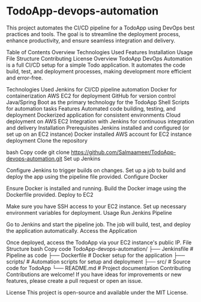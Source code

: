 # TodoApp-devops-automation
This project automates the CI/CD pipeline for a TodoApp using DevOps best practices and tools. The goal is to streamline the deployment process, enhance productivity, and ensure seamless integration and delivery.

Table of Contents
Overview
Technologies Used
Features
Installation
Usage
File Structure
Contributing
License
Overview
TodoApp DevOps Automation is a full CI/CD setup for a simple Todo application. It automates the code build, test, and deployment processes, making development more efficient and error-free.

Technologies Used
Jenkins for CI/CD pipeline automation
Docker for containerization
AWS EC2 for deployment
GitHub for version control
Java/Spring Boot as the primary technology for the TodoApp
Shell Scripts for automation tasks
Features
Automated code building, testing, and deployment
Dockerized application for consistent environments
Cloud deployment on AWS EC2
Integration with Jenkins for continuous integration and delivery
Installation
Prerequisites
Jenkins installed and configured (or set up on an EC2 instance)
Docker installed
AWS account for EC2 instance deployment
Clone the repository

bash
Copy code
git clone https://github.com/Salmaameer/TodoApp-devops-automation.git
Set up Jenkins

Configure Jenkins to trigger builds on changes.
Set up a job to build and deploy the app using the pipeline file provided.
Configure Docker

Ensure Docker is installed and running.
Build the Docker image using the Dockerfile provided.
Deploy to EC2

Make sure you have SSH access to your EC2 instance.
Set up necessary environment variables for deployment.
Usage
Run Jenkins Pipeline

Go to Jenkins and start the pipeline job.
The job will build, test, and deploy the application automatically.
Access the Application

Once deployed, access the TodoApp via your EC2 instance's public IP.
File Structure
bash
Copy code
TodoApp-devops-automation/
├── Jenkinsfile               # Pipeline as code
├── Dockerfile                # Docker setup for the application
├── scripts/                  # Automation scripts for setup and deployment
├── src/                      # Source code for TodoApp
└── README.md                 # Project documentation
Contributing
Contributions are welcome! If you have ideas for improvements or new features, please create a pull request or open an issue.

License
This project is open-source and available under the MIT License.
